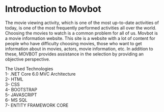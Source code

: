 
# Introduction to Movbot
The movie viewing activity, which is one of the most up-to-date activities of today, is one of the most frequently performed activities all over the world. Choosing the movies to watch is a common problem for all of us. Movbot is a movie information website. This site is a website with a lot of content for people who have difficulty choosing movies, those who want to get information about in movies, actors, movie information, etc. In addition to these, MOVBOT provides assistance in the selection by providing an objective perspective.

The Used Technologies <br />
1- .NET Core 6.0 MVC Architecture <br />
2- HTML <br />
3- CSS <br />
4- BOOTSTRAP <br />
5- JAVASCRIPT <br />
6- MS SQL <br />
7- ENTITY FRAMEWORK CORE <br />
